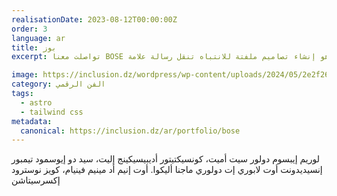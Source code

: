 ```yaml
---
realisationDate: 2023-08-12T00:00:00Z
order: 3
language: ar
title: بوز
excerpt: تواصلت معنا BOSE لتطوير فن رقمي وملصقات بصرية مؤثرة تتماشى مع المعايير العالية لجودة وابتكار علامتها التجارية. كان الهدف هو إنشاء تصاميم ملفتة للانتباه تنقل رسالة علامة BOSE بفاعلية وتجذب جمهورها المستهدف.

image: https://inclusion.dz/wordpress/wp-content/uploads/2024/05/2e2f26aedf230f2a01866bc043fa522b.png
category: الفن الرقمي
tags:
  - astro
  - tailwind css
metadata:
  canonical: https://inclusion.dz/ar/portfolio/bose
---
```


لوريم إيبسوم دولور سيت أميت، كونسيكتيتور أديبيسيكينج إليت، سيد دو إيوسمود تيمبور إنسيديدونت أوت لابوري إت دولوري ماجنا أليكوا. أوت إنيم أد مينيم فينيام، كويز نوسترود إكسرسيتاشن
